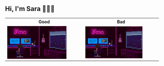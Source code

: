 ## Hi, I'm Sara 👩🏽‍💻
<!-- <div>
    <div>
        <p align="center">
            <img src="background.png" width="80%" />
        </p>    
    </div>

    <div>
        <h1>hola</h1>
    </div>
</div> -->


<table>
<tr>
<th> Good </th>
<th> Bad </th>
</tr>
<tr>
<td>

<img src="background.png" width="80%" />

</td>
<td>

<img src="background.png" width="80%" />

</td>
</tr>
</table>
